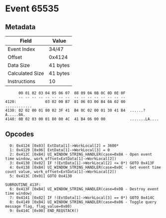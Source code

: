 # Event 65535

## Metadata

| Field           | Value    |
|-----------------|----------|
| Event Index     | 34/47    |
| Offset          | 0x4124   |
| Data Size       | 41 bytes |
| Calculated Size | 41 bytes |
| Instructions    | 10       |

```
      00 01 02 03 04 05 06 07  08 09 0A 0B 0C 0D 0E 0F
      -- -- -- -- -- -- -- --  -- -- -- -- -- -- -- --
4120:             03 02 00 B7  81 06 03 00 B4 0A 02 00      ............
4130: 02 02 00 01 80 02 3F 41  B4 0C 02 00 01 30 41 B4  ......?A.....0A.
4140: 0B 02 03 00 01 80 00 4C  41 B4 06 00 00           .......LA....   
```

## Opcodes

```
  0: 0x4124 [0x03] ExtData[1]->WorkLocal[2] = 3600*
  1: 0x4129 [0x06] ExtData[1]->WorkLocal[3] = 0
  2: 0x412C [0xB4] UI_WINDOW_STRING_HANDLER(case=0x0A - Open event time window, work_offset=ExtData[1]->WorkLocal[2])
  3: 0x4130 [0x02] IF !(ExtData[1]->WorkLocal[2] <= 0*) GOTO 0x413F
  4: 0x4138 [0xB4] UI_WINDOW_STRING_HANDLER(case=0x0C - Get event time count value, work_offset=ExtData[1]->WorkLocal[2])
  5: 0x413C [0x01] GOTO 0x4130

SUBROUTINE_413F:
  6: 0x413F [0xB4] UI_WINDOW_STRING_HANDLER(case=0x0B - Destroy event time window)
  7: 0x4141 [0x02] IF !(ExtData[1]->WorkLocal[3] == 0*) GOTO 0x414C
  8: 0x4149 [0xB4] UI_WINDOW_STRING_HANDLER(case=0x06 - Toggle query message flag, flag_value=0x00)
  9: 0x414C [0x00] END_REQSTACK()
```

